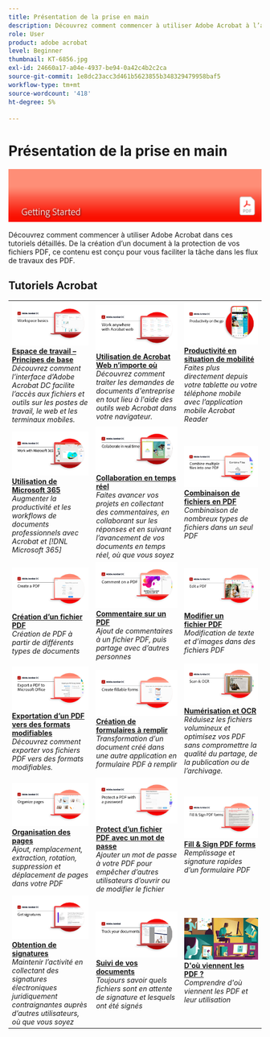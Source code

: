 ```yaml
---
title: Présentation de la prise en main
description: Découvrez comment commencer à utiliser Adobe Acrobat à l’aide de ces didacticiels détaillés (1 à 2 minutes)
role: User
product: adobe acrobat
level: Beginner
thumbnail: KT-6856.jpg
exl-id: 24660a17-a04e-4937-be94-0a42c4b2c2ca
source-git-commit: 1e8dc23acc3d461b5623855b348329479958baf5
workflow-type: tm+mt
source-wordcount: '418'
ht-degree: 5%

---
```


# Présentation de la prise en main

![Image de prise en main d’Acrobat](../assets/Hero-GettingStarted.png)

Découvrez comment commencer à utiliser Adobe Acrobat dans ces tutoriels détaillés. De la création d’un document à la protection de vos fichiers PDF, ce contenu est conçu pour vous faciliter la tâche dans les flux de travaux des PDF.

## Tutoriels Acrobat

<table style="table-layout:fixed">
<tr>
  <td>
    <a href="get-to-know-the-acrobat-dc-interface.md">
      <img alt="Espace de travail – Principes de base" src="../assets/Workspace_1280.png" />
    </a>
    <div>
    <a href="get-to-know-the-acrobat-dc-interface.md"><strong>Espace de travail – Principes de base</strong></a>
    </div>
    <em>Découvrez comment l’interface d’Adobe Acrobat DC facilite l’accès aux fichiers et outils sur les postes de travail, le web et les terminaux mobiles.</em>
    <br>
  </td>
  <td>
    <a href="acrobatweb.md">
      <img alt="Utilisation de Acrobat Web n’importe où" src="../assets/Acrobatweb_1280.png" />
    </a>
    <div>
    <a href="acrobatweb.md"><strong>Utilisation de Acrobat Web n’importe où</strong></a>
    </div>
    <em>Découvrez comment traiter les demandes de documents d'entreprise en tout lieu à l'aide des outils web Acrobat dans votre navigateur.</em>
    <br>
  </td>
  <td>
    <a href="productivity.md">
      <img alt="Productivité en situation de mobilité" src="../assets/Productivity_1280.png" />
    </a>
    <div>
     <a href="productivity.md"><strong>Productivité en situation de mobilité</strong></a>
    </div>
    <em>Faites plus directement depuis votre tablette ou votre téléphone mobile avec l’application mobile Acrobat Reader</em>
    <br>
  </td>
</tr>
<tr>
   <td>
    <a href="../integrate/integrate-overview.md#microsoft">
      <img alt="Utilisation de Microsoft 365" src="../assets/WorkMicrosoft365_1280.png" />
    </a>
    <div>
     <a href="../integrate/integrate-overview.md#microsoft"><strong>Utilisation de Microsoft 365</strong></a>
    </div>
    <em>Augmenter la productivité et les workflows de documents professionnels avec Acrobat et [!DNL Microsoft 365]</em>
    <br>
  </td>
  <td>
    <a href="collaborate.md">
      <img alt="Collaboration en temps réel" src="../assets/Collaborate_1280.png" />
    </a>
    <div>
     <a href="collaborate.md"><strong>Collaboration en temps réel</strong></a>
    </div>
    <em>Faites avancer vos projets en collectant des commentaires, en collaborant sur les réponses et en suivant l’avancement de vos documents en temps réel, où que vous soyez</em>
    <br>
  </td>
  <td>
    <a href="combine-to-pdf.md">
      <img alt="Combine Files au PDF" src="../assets/Combine.jpg" />
    </a>
    <div>
     <a href="combine-to-pdf.md"><strong>Combinaison de fichiers en PDF</strong></a>
    </div>
    <em>Combinaison de nombreux types de fichiers dans un seul PDF</em>
    <br>
  </td>
</tr>
<tr>
  <td>
    <a href="create-pdf.md">
      <img alt="Création de fichiers PDF" src="../assets/Create.jpg" />
    </a>
    <div>
    <a href="create-pdf.md"><strong>Création d’un fichier PDF </strong></a>
    </div>
    <em>Création de PDF à partir de différents types de documents</em>
    <br>
  </td>
 <td>
    <a href="comment-on-pdf-files.md">
      <img alt="Commentaires sur les fichiers PDF dans Acrobat DC" src="../assets/Comment.jpg" />
    </a>
    <div>
    <a href="comment-on-pdf-files.md"><strong>Commentaire sur un PDF</strong></a>
    </div>
    <em>Ajout de commentaires à un fichier PDF, puis partage avec d’autres personnes</em>
    <br>
  </td>
  <td>
    <a href="edit-pdf.md">
      <img alt="Modification d’un PDF dans Acrobat DC" src="../assets/Edit.jpg" />
    </a>
    <div>
    <a href="edit-pdf.md"><strong>Modifier un fichier PDF</strong></a>
    </div>
    <em>Modification de texte et d’images dans des fichiers PDF</em>
    <br>
  </td>
</tr>
<tr>
  <td>
    <a href="export-pdf.md">
      <img alt="Exportation d’un PDF vers des formats modifiables" src="../assets/Export.jpg" />
    </a>
    <div>
    <a href="export-pdf.md"><strong>Exportation d’un PDF vers des formats modifiables</strong></a>
    </div>
    <em>Découvrez comment exporter vos fichiers PDF vers des formats modifiables.</em>
    <br>
  </td>
  <td>
    <a href="create-fillable-forms.md">
      <img alt="Création de formulaires à remplir" src="../assets/Form_1280.png" />
    </a>
    <div>
    <a href="create-fillable-forms.md"><strong>Création de formulaires à remplir</strong></a>
    </div>
    <em>Transformation d’un document créé dans une autre application en formulaire PDF à remplir</em>
    <br>
  </td>
  <td>
    <a href="scan-and-ocr.md">
      <img alt="Numérisation et OCR" src="../assets/Scan.jpg" />
    </a>
    <div>
    <a href="scan-and-ocr.md"><strong>Numérisation et OCR</strong></a>
    </div>
    <em>Réduisez les fichiers volumineux et optimisez vos PDF sans compromettre la qualité du partage, de la publication ou de l’archivage.</em>
    <br>
  </td>
</tr>
<tr>
 <td>
    <a href="organize.md">
      <img alt="Organisation des pages" src="../assets/Organize.jpg" />
    </a>
    <div>
    <a href="organize.md"><strong>Organisation des pages</strong></a>
    </div>
    <em>Ajout, remplacement, extraction, rotation, suppression et déplacement de pages dans votre PDF</em>
    <br>
  </td>
  <td>
    <a href="password-protect.md">
      <img alt="Protect d’un fichier PDF avec un mot de passe" src="../assets/Protect.jpg" />
    </a>
    <div>
    <a href="password-protect.md"><strong>Protect d’un fichier PDF avec un mot de passe</strong></a>
    </div>
    <em>Ajouter un mot de passe à votre PDF pour empêcher d’autres utilisateurs d’ouvrir ou de modifier le fichier</em>
    <br>
  </td>
  <td>
    <a href="fill-and-sign.md">
      <img alt="Remplissage et signature d’un formulaire de PDF" src="../assets/FillSign_1280.png" />
    </a>
    <div>
    <a href="fill-and-sign.md"><strong>Fill &amp; Sign PDF forms</strong></a>
    </div>
    <em>Remplissage et signature rapides d’un formulaire PDF</em>
    <br>
  </td>
</tr>
<tr>
  <td>
    <a href="signatures.md">
      <img alt="Obtention de signatures" src="../assets/Signatures_1280.png" />
    </a>
    <div>
    <a href="signatures.md"><strong>Obtention de signatures</strong></a>
    </div>
    <em>Maintenir l’activité en collectant des signatures électroniques juridiquement contraignantes auprès d’autres utilisateurs, où que vous soyez</em>
    <br>
  </td>
  <td>
    <a href="track.md">
      <img alt="Suivi de vos documents" src="../assets/Track_1280.png" />
    </a>
    <div>
    <a href="track.md"><strong>Suivi de vos documents</strong></a>
    </div>
    <em>Toujours savoir quels fichiers sont en attente de signature et lesquels ont été signés</em>
    <br>
  </td>
   <td>
    <a href="where-do-pdfs-come-from.md">
      <img alt="D'où viennent les PDF ?" src="../assets/WherePDFs.jpg" />
    </a>
    <div>
    <a href="where-do-pdfs-come-from.md"><strong>D'où viennent les PDF ?</strong></a>
    </div>
    <em>Comprendre d'où viennent les PDF et leur utilisation</em>
    <br>
  </td>
</tr>
</table>
